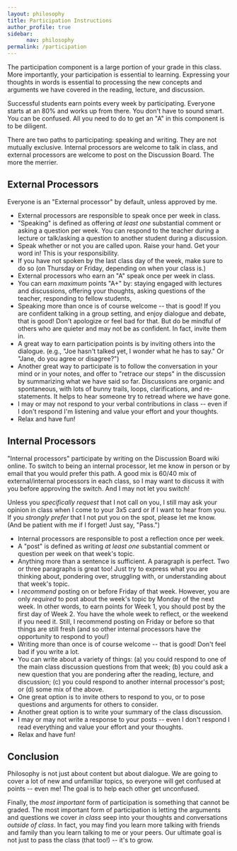 ```yaml
---
layout: philosophy
title: Participation Instructions
author_profile: true
sidebar: 
      nav: philosophy
permalink: /participation
---
```


The participation component is a large portion of your grade in this class. More importantly, your participation is essential to learning. Expressing your thoughts in words is essential to processing the new concepts and arguments we have covered in the reading, lecture, and discussion.

Successful students earn points every week by participating. Everyone starts at an 80% and works up from there. You don't have to sound smart. You can be confused. All you need to do to get an "A" in this component is to be diligent. 

There are two paths to participating: speaking and writing. They are not mutually exclusive. Internal processors are welcome to talk in class, and external processors are welcome to post on the Discussion Board. The more the merrier.

## External Processors

Everyone is an "External processor" by default, unless approved by me. 

- External processors are responsible to speak once per week in class.  
- "Speaking" is defined as offering *at least one* substantial comment or asking a question per week. You can respond to the teacher during a lecture or talk/asking a question to another student during a discussion. 
- Speak whether or not you are called upon. Raise your hand. Get your word in! This is your responsibility.
- If you have not spoken by the last class day of the week, make sure to do so (on Thursday or Friday, depending on when your class is.)
- External processors who earn an "A" speak once per week in class. 
- You can earn *maximum* points "A+" by: staying engaged with lectures and discussions, offering your thoughts, asking questions of the teacher, responding to fellow students, 
- Speaking more than once is of course welcome -- that is good! If you are confident talking in a group setting, and enjoy dialogue and debate, that is good! Don't apologize or feel bad for that. But do be mindful of others who are quieter and may not be as confident. In fact, invite them in.
- A great way to earn participation points is by inviting others into the dialogue. (e.g., "Joe hasn't talked yet, I wonder what he has to say." Or "Jane, do you agree or disagree?")
- Another great way to participate is to follow the conversation in your mind or in your notes, and offer to "retrace our steps" in the discussion by summarizing what we have said so far. Discussions are organic and spontaneous, with lots of bunny trails, loops, clarifications, and re-statements. It helps to hear someone try to retread where we have gone.
- I may or may not respond to your verbal contributions in class -- even if I don't respond I'm listening and value your effort and your thoughts.
- Relax and have fun!


## Internal Processors 

"Internal processors" participate by writing on the Discussion Board wiki online. To switch to being an internal processor, let me know in person or by email that you would prefer this path. A good mix is 60/40 mix of external/internal processors in each class, so I may want to discuss it with you before approving the switch. And I may not let you switch! 

Unless you *specifically request* that I not call on you, I still may ask your opinion in class when I come to your 3x5 card or if I want to hear from you. If you *strongly prefer* that I not put you on the spot, please let me know. (And be patient with me if I forget! Just say, "Pass.")

- Internal processors are responsible to post a reflection once per week.
- A "post" is defined as writing *at least one* substantial comment or question per week on that week's topic. 
- Anything more than a sentence is sufficient. A paragraph is perfect. Two or three paragraphs is great too! Just try to express what you are thinking about, pondering over, struggling with, or understanding about that week's topic. 
- I *recommend* posting on or before Friday of that week. However, you are only *required* to post about the week's topic by Monday of the next week. In other words, to earn points for Week 1, you should post by the first day of Week 2. You have the whole week to reflect, or the weekend if you need it. Still, I recommend posting on Friday or before so that things are still fresh (and so other internal processors have the opportunity to respond to you!)
- Writing more than once is of course welcome -- that is good! Don't feel bad if you write a lot. 
- You can write about a variety of things: (a) you could respond to one of the main class discussion questions from that week; (b) you could ask a new question that you are pondering after the reading, lecture, and discussion; (c) you could respond to another internal processor's post; or (d) some mix of the above.
- One great option is to invite others to respond to you, or to pose questions and arguments for others to consider. 
- Another great option is to write your summary of the class discussion. 
- I may or may not write a response to your posts -- even I don't respond I read everything and value your effort and your thoughts. 
- Relax and have fun! 

## Conclusion

Philosophy is not just about content but about dialogue. We are going to cover a lot of new and unfamiliar topics, so everyone will get confused at points -- even me! The goal is to help each other get unconfused. 

Finally, the *most important* form of participation is something that cannot be graded. The most important form of participation is letting the arguments and questions we cover *in class* seep into your thoughts and conversations *outside of class*. In fact, you may find you learn more talking with friends and family than you learn talking to me or your peers. Our ultimate goal is not just to pass the class (that too!) -- it's to grow. 


